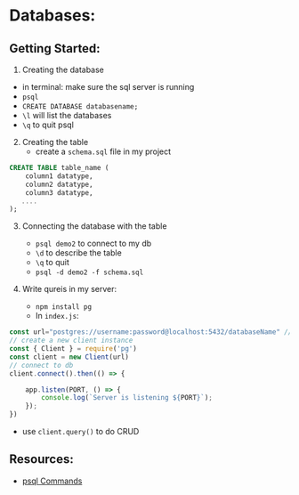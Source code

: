 # Databases:

## Getting Started:
1.  Creating the database
   - in terminal: make sure the sql server is running
   - `psql`
   - `CREATE DATABASE databasename;`
   - `\l` will list the databases
   - `\q` to quit psql

2. Creating the table
    - create a `schema.sql` file in my project
```sql
CREATE TABLE table_name (
    column1 datatype,
    column2 datatype,
    column3 datatype,
   ....
);
```
3. Connecting the database with the table
    - `psql demo2` to connect to my db
    - `\d` to describe the table
    - `\q` to quit
    - `psql -d demo2 -f schema.sql`

4. Write qureis in my server:
    - `npm install pg`
    - In `index.js`:
```js
const url="postgres://username:password@localhost:5432/databaseName" // store it in the .env file
// create a new client instance
const { Client } = require('pg')
const client = new Client(url)
// connect to db
client.connect().then(() => {

    app.listen(PORT, () => {
        console.log(`Server is listening ${PORT}`);
    });
})
```
  - use `client.query()` to do CRUD


## Resources:
- [psql Commands](https://www.geeksforgeeks.org/postgresql-psql-commands/)